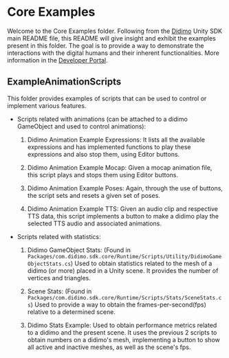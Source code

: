 # Core Examples

Welcome to the Core Examples folder. Following from the [Didimo](https://www.didimo.co/) Unity SDK main README file,
this README will give insight and exhibit the examples present in this folder. The goal is to provide a way to
demonstrate the interactions with the digital humans and their inherent functionalities. More information in
the [Developer Portal](https://developer.didimo.co/docs).


## ExampleAnimationScripts

This folder provides examples of scripts that can be used to control or implement various features.

* Scripts related with animations (can be attached to a didimo GameObject and used to control animations):

    1. Didimo Animation Example Expressions: It lists all the available expressions and has implemented functions to
       play these expressions and also stop them, using Editor buttons.

    2. Didimo Animation Example Mocap: Given a mocap animation file, this script plays and stops them using Editor
       buttons.

    3. Didimo Animation Example Poses: Again, through the use of buttons, the script sets and resets a given set of
       poses.

    4. Didimo Animation Example TTS: Given an audio clip and respective TTS data, this script implements a button to
       make a didimo play the selected TTS audio and associated animations.


* Scripts related with statistics:

    1. Didimo GameObject Stats: (Found in `Packages/com.didimo.sdk.core/Runtime/Scripts/Utility/DidimoGameObjectStats.cs`) Used to obtain statistics related to the mesh of a didimo (or more) placed in a Unity
       scene. It provides the number of vertices and triangles.

    2. Scene Stats: (Found in `Packages/com.didimo.sdk.core/Runtime/Scripts/Stats/SceneStats.cs`) Used to provide a way to obtain the frames-per-second(fps) relative to a determined scene.

    3. Didimo Stats Example: Used to obtain performance metrics related to a didimo and the present scene. It uses the
       previous 2 scripts to obtain numbers on a didimo's mesh, implementing a button to show all active and inactive
       meshes, as well as the scene's fps.